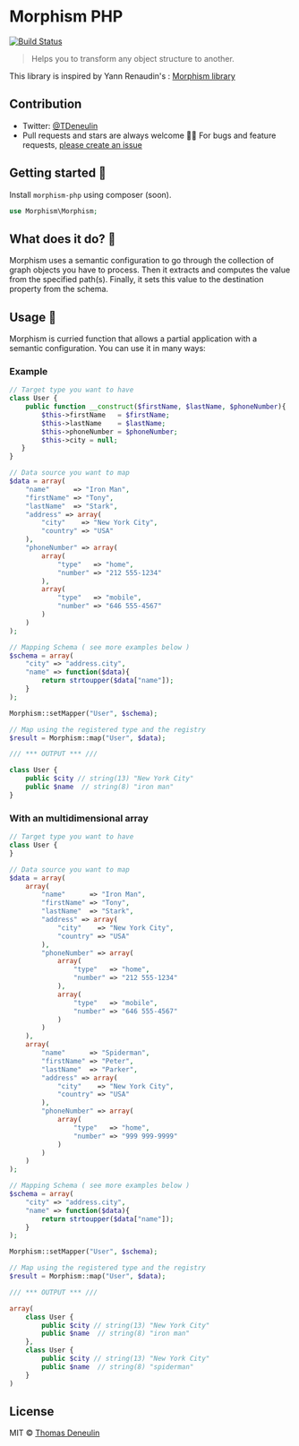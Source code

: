 # Morphism PHP

[![Build Status][travis-image]][travis-url]
> Helps you to transform any object structure to another.

This library is inspired by Yann Renaudin's : [Morphism library](https://github.com/emyann/morphism)

## Contribution 

- Twitter: [@TDeneulin][twitter-account]
- Pull requests and stars are always welcome 🙏🏽 For bugs and feature requests, [please create an issue](https://github.com/Gmulti/morphism-php/issues)


## Getting started 🚀 

Install `morphism-php` using composer (soon).

```php
use Morphism\Morphism;
```

## What does it do? 🤔

Morphism uses a semantic configuration to go through the collection of graph objects you have to process. Then it extracts and computes the value from the specified path(s). Finally, it sets this value to the destination property from the schema.

## Usage 🍔
Morphism is curried function that allows a partial application with a semantic configuration. You can use it in many ways:

### Example
```php
// Target type you want to have
class User {
    public function __construct($firstName, $lastName, $phoneNumber){
        $this->firstName   = $firstName;
        $this->lastName    = $lastName;
        $this->phoneNumber = $phoneNumber;
        $this->city = null;
   }
}

// Data source you want to map
$data = array(
    "name"      => "Iron Man",
    "firstName" => "Tony",
    "lastName"  => "Stark",
    "address" => array(
        "city"    => "New York City",
        "country" => "USA"
    ),
    "phoneNumber" => array(
        array(
            "type"   => "home",
            "number" => "212 555-1234"
        ),
        array(
            "type"   => "mobile",
            "number" => "646 555-4567"
        )
    )
);

// Mapping Schema ( see more examples below )
$schema = array(
    "city" => "address.city",
    "name" => function($data){
        return strtoupper($data["name"]);
    }
);

Morphism::setMapper("User", $schema);

// Map using the registered type and the registry
$result = Morphism::map("User", $data);

/// *** OUTPUT *** ///

class User {
    public $city // string(13) "New York City"
    public $name  // string(8) "iron man"
}
```

### With an multidimensional array
```php
// Target type you want to have
class User {
}

// Data source you want to map
$data = array(
    array(
        "name"      => "Iron Man",
        "firstName" => "Tony",
        "lastName"  => "Stark",
        "address" => array(
            "city"    => "New York City",
            "country" => "USA"
        ),
        "phoneNumber" => array(
            array(
                "type"   => "home",
                "number" => "212 555-1234"
            ),
            array(
                "type"   => "mobile",
                "number" => "646 555-4567"
            )
        )
    ),
    array(
        "name"      => "Spiderman",
        "firstName" => "Peter",
        "lastName"  => "Parker",
        "address" => array(
            "city"    => "New York City",
            "country" => "USA"
        ),
        "phoneNumber" => array(
            array(
                "type"   => "home",
                "number" => "999 999-9999"
            )
        )
    )
);

// Mapping Schema ( see more examples below )
$schema = array(
    "city" => "address.city",
    "name" => function($data){
        return strtoupper($data["name"]);
    }
);

Morphism::setMapper("User", $schema);

// Map using the registered type and the registry
$result = Morphism::map("User", $data);

/// *** OUTPUT *** ///

array(
    class User {
        public $city // string(13) "New York City"
        public $name  // string(8) "iron man"
    },
    class User {
        public $city // string(13) "New York City"
        public $name  // string(8) "spiderman"
    }
)
```


## License

MIT © [Thomas Deneulin][twitter-account]

[twitter-account]: https://twitter.com/TDeneulin
[travis-image]: https://travis-ci.org/Gmulti/morphism-php.svg?branch=master
[travis-url]: https://travis-ci.org/Gmulti/morphism-php

